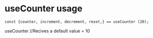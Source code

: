 # useCounter usage

```
const {counter, increment, decrement, reset,} == useCounter (20);

```

useCounter //Recives a default value = 10